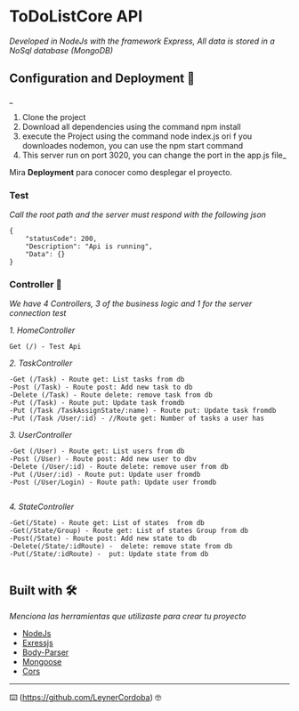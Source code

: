 # ToDoListCore API

_Developed in NodeJs with the framework Express,
All data  is stored in a NoSql database (MongoDB)_

## Configuration and Deployment 🚀

_
1.	Clone the project
2.	Download all  dependencies using  the command npm install
3.	execute the Project using the command node index.js  ori f you downloades nodemon, you can use the npm start command
4.	This server run  on port 3020, you can change the port in the app.js file_

Mira **Deployment** para conocer como desplegar el proyecto.


### Test
_Call the root path and the server must respond with the following json_

```
{
    "statusCode": 200,
    "Description": "Api is running",
    "Data": {}
}

```

### Controller 🔧

_We have 4 Controllers, 3 of the business logic and 1 for the server connection test_

_1.	HomeController_

```
Get (/) - Test Api
```

_2.	TaskController_

```
-Get (/Task) - Route get: List tasks from db
-Post (/Task) - Route post: Add new task to db
-Delete (/Task) - Route delete: remove task from db
-Put (/Task) - Route put: Update task fromdb
-Put (/Task /TaskAssignState/:name) - Route put: Update task fromdb
-Put (/Task /User/:id) - //Route get: Number of tasks a user has

```


_3.	UserController_

```
-Get (/User) - Route get: List users from db    
-Post (/User) - Route post: Add new user to dbv    
-Delete (/User/:id) - Route delete: remove user from db    
-Put (/User/:id) - Route put: Update user fromdb
-Post (/User/Login) - Route path: Update user fromdb


```


_4.  StateController_

```
-Get(/State) - Route get: List of states  from db  
-Get(/State/Group) - Route get: List of states Group from db
-Post(/State) - Route post: Add new state to db    
-Delete(/State/:idRoute) -  delete: remove state from db    
-Put(/State/:idRoute) -  put: Update state from db


```


## Built with 🛠️

_Menciona las herramientas que utilizaste para crear tu proyecto_

* [NodeJs](https://nodejs.org/es/) 
* [Exressjs](http://expressjs.com/) 
* [Body-Parser](https://www.npmjs.com/package/body-parser)
* [Mongoose](https://mongoosejs.com/)
* [Cors](https://www.npmjs.com/package/cors)


---
⌨️ (https://github.com/LeynerCordoba) 🤓